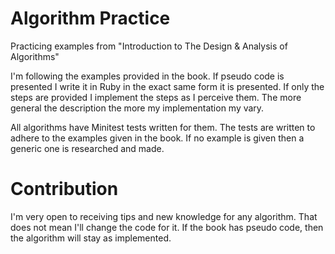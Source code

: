 # Algorithm Practice
Practicing examples from "Introduction to The Design &amp; Analysis of Algorithms"

I'm following the examples provided in the book.  If pseudo code is presented I
write it in Ruby in the exact same form it is presented.  If only the steps are provided
I implement the steps as I perceive them.  The more general the description the more my
implementation my vary.

All algorithms have Minitest tests written for them.  The tests are written to adhere to
the examples given in the book.  If no example is given then a generic one is researched and made.

# Contribution
I'm very open to receiving tips and new knowledge for any algorithm.  That does not mean I'll
change the code for it.  If the book has pseudo code, then the algorithm will stay as implemented.
